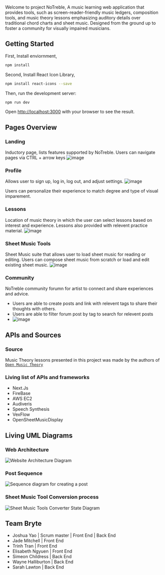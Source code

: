 Welcome to project NoTreble, A music learning web application that provides tools, such as screen-reader-friendly music ledgers, composition tools, and music theory lessons emphasizing auditory details over traditional chord charts and sheet music. Designed from the ground up to foster a community for visually impaired musicians.

## Getting Started

First, Install enviornment,
```bash
npm install
```

Second, Install React Icon Library,
```bash
npm install react-icons --save
```

Then, run the development server:
```bash
npm run dev
```

Open [http://localhost:3000](http://localhost:3000) with your browser to see the result.

## Pages Overview
### Landing
Inductory page, lists features supported by NoTreble. Users can navigate pages via CTRL + arrow keys
![image](https://github.com/user-attachments/assets/a696651c-252d-4c6e-b325-350cd501176f)

### Profile
Allows user to sign up, log in, log out, and adjust settings.
![image](https://github.com/user-attachments/assets/9017096c-54e2-413b-a0f6-9baa08429917)

Users can personalize their experience to match degree and type of visual imparement.
 
### Lessons
Location of music theory in which the user can select lessons based on interest and experience.
Lessons also provided with relevent practice material.
![image](https://github.com/user-attachments/assets/dc9c700e-1ee4-4676-8809-e3b9eaafd8b8)

### Sheet Music Tools
Sheet Music suite that allows user to load sheet music for reading or editing.
Users can compose sheet music from scratch or load and edit existing sheet music.
![image](https://github.com/user-attachments/assets/92483cea-6e6f-4dcf-afa9-f28877873c94)

### Community
NoTreble community forumn for artist to connect and share experiences and advice.
- Users are able to create posts and link with relevent tags to share their thoughts with others.
- Users are able to filter forum post by tag to search for relevent posts
- ![image](https://github.com/user-attachments/assets/878084ce-013c-4984-9ea1-f0b92143074c)

## APIs and Sources
### Source
Music Theory lessons presented in this project was made by the authors of [`Open Music Theory`](https://viva.pressbooks.pub/openmusictheory)
### Living list of APIs and frameworks
- Next.Js
- FireBase
- AWS EC2
- Audiveris
- Speech Synthesis
- VexFlow
- OpenSheetMusicDisplay
## Living UML Diagrams
### Web Architecture
![Website Architecture Diagram](https://github.com/user-attachments/assets/c808dca1-3272-4f4b-afd5-2c7602e59ff5)
### Post Sequence
![Sequence diagram for creating a post](https://github.com/user-attachments/assets/408f2296-88ea-4d53-a86f-24c5d5cc4391)
### Sheet Music Tool Conversion process
![Sheet Music Tools Converter State Diagram](https://github.com/user-attachments/assets/665049be-9c58-429d-a966-60558ec9c820)
## Team Bryte
- Joshua Yao | Scrum master | Front End | Back End
- Jade Mitchell | Front End
- Trinh Tran | Front End
- Elisabeth Ngyuen | Front End
- Simeon Childress | Back End
- Wayne Halliburton | Back End
- Sarah Lawton | Back End
